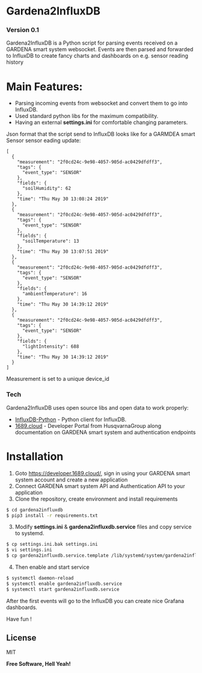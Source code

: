 # Gardena2InfluxDB
### Version 0.1

Gardena2InfluxDB is a Python script for parsing events received on a GARDENA smart system websocket. 
Events are then parsed and forwarded to InfluxDB to create fancy charts and dashboards on e.g. sensor reading history

# Main Features:

  - Parsing incoming events from websocket and convert them to go into InfluxDB.
  - Used standard python libs for the maximum compatibility.
  - Having an external **settings.ini** for comfortable changing parameters.

Json format that the script send to InfluxDB looks like for a GARMDEA smart Sensor sensor eading update:
```
[
  {
    "measurement": "2f0cd24c-9e98-4057-905d-ac0429dfdff3",
    "tags": {
      "event_type": "SENSOR"
    },
    "fields": {
      "soilHumidity": 62
    },
    "time": "Thu May 30 13:08:24 2019"
  },
  {
    "measurement": "2f0cd24c-9e98-4057-905d-ac0429dfdff3",
    "tags": {
      "event_type": "SENSOR"
    },
    "fields": {
      "soilTemperature": 13
    },
    "time": "Thu May 30 13:07:51 2019"
  },
  {
    "measurement": "2f0cd24c-9e98-4057-905d-ac0429dfdff3",
    "tags": {
      "event_type": "SENSOR"
    },
    "fields": {
      "ambientTemperature": 16
    },
    "time": "Thu May 30 14:39:12 2019"
  },
  {
    "measurement": "2f0cd24c-9e98-4057-905d-ac0429dfdff3",
    "tags": {
      "event_type": "SENSOR"
    },
    "fields": {
      "lightIntensity": 688
    },
    "time": "Thu May 30 14:39:12 2019"
  }
]
```
Measurement is set to a unique device_id 

### Tech

Gardena2InfluxDB uses open source libs and open data to work properly:

* [InfluxDB-Python](https://github.com/influxdata/influxdb-python) - Python client for InfluxDB.
* [1689.cloud](https://developer.1689.cloud/) - Developer Portal from HusqvarnaGroup along documentation on GARDENA smart system and authentication endpoints

# Installation
1) Goto https://developer.1689.cloud/, sign in using your GARDENA smart system account and create a new application
2) Connect GARDENA smart system API and Authentication API to your application
2) Clone the repository, create environment and install requirements
```sh
$ cd gardena2influxdb
$ pip3 install -r requirements.txt
```
3) Modify **settings.ini** & **gardena2influxdb.service** files and copy service to systemd.
```sh
$ cp settings.ini.bak settings.ini
$ vi settings.ini
$ cp gardena2influxdb.service.template /lib/systemd/system/gardena2influxdb.service
```
4) Then enable and start service
```sh
$ systemctl daemon-reload
$ systemctl enable gardena2influxdb.service
$ systemctl start gardena2influxdb.service
```

After the first events will go to the InfluxDB you can create nice Grafana dashboards.

Have fun !

License
----

MIT

**Free Software, Hell Yeah!**

